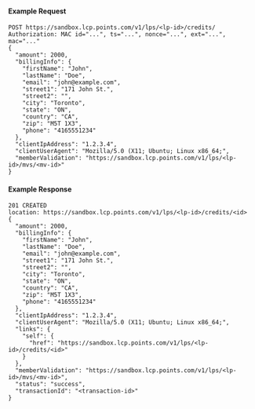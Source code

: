 #### Example Request

    POST https://sandbox.lcp.points.com/v1/lps/<lp-id>/credits/
    Authorization: MAC id="...", ts="...", nonce="...", ext="...", mac="..."
    {
      "amount": 2000,
      "billingInfo": {
        "firstName": "John",
        "lastName": "Doe",
        "email": "john@example.com",
        "street1": "171 John St.",
        "street2": "",
        "city": "Toronto",
        "state": "ON",
        "country": "CA",
        "zip": "M5T 1X3",
        "phone": "4165551234"
      },
      "clientIpAddress": "1.2.3.4",
      "clientUserAgent": "Mozilla/5.0 (X11; Ubuntu; Linux x86_64;",
      "memberValidation": "https://sandbox.lcp.points.com/v1/lps/<lp-id>/mvs/<mv-id>"
    }

#### Example Response

    201 CREATED
    location: https://sandbox.lcp.points.com/v1/lps/<lp-id>/credits/<id>
    {
      "amount": 2000,
      "billingInfo": {
        "firstName": "John",
        "lastName": "Doe",
        "email": "john@example.com",
        "street1": "171 John St.",
        "street2": "",
        "city": "Toronto",
        "state": "ON",
        "country": "CA",
        "zip": "M5T 1X3",
        "phone": "4165551234"
      },
      "clientIpAddress": "1.2.3.4",
      "clientUserAgent": "Mozilla/5.0 (X11; Ubuntu; Linux x86_64;",
      "links": {
        "self": {
          "href": "https://sandbox.lcp.points.com/v1/lps/<lp-id>/credits/<id>"
        }
      },
      "memberValidation": "https://sandbox.lcp.points.com/v1/lps/<lp-id>/mvs/<mv-id>",
      "status": "success",
      "transactionId": "<transaction-id>"
    }


